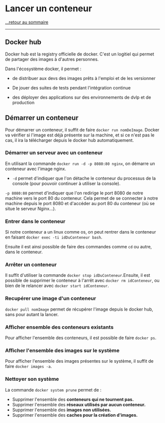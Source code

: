 # Lancer un conteneur

[...retour au sommaire](../sommaire.md)

---

## Docker hub

Docker hub est la registry officielle de docker. C'est un logitiel qui permet de partager des images à d'autres personnes.

Dans l'écosystème docker, il permet :

* de distribuer aux devs des images prêts à l'emploi et de les versionner

* De jouer des suites de tests pendant l'intégration continue

* des déployer des applications sur des environnements de dvlp et de production

## Démarrer un conteneur

Pour démarrer un conteneur, il suffit de faire `docker run nomDeImage`. Docker va vérifier si l'image est déjà présente sur la machine, et si ce n'est pas le cas, il ira la télécharger depuis le docker hub automatiquement.

### Démarrer un serveur avec un conteneur

En utilisant la commande `docker run -d -p 8080:80 nginx`, on démarre un conteneur avec l'image nginx.

* `-d` permet d'indiquer que l'on détache le conteneur du processus de la console (pour pouvoir continuer à utiliser la console).

`-p 8080:80` permet d'indiquer que l'on redirige le port 8080 de notre machine vers le port 80 du conteneur. Cela permet de se connecter à notre machine depuis le port 8080 et d'accéder au port 80 du conteneur (où se situe le serveur Nginx...).

### Entrer dans le conteneur

Si notre conteneur a un linux comme os, on peut rentrer dans le conteneur en faisant `docker exec -ti idDuConteneur bash`.

Ensuite il est ainsi possible de faire des commandes comme `cd` ou autre, dans le conteneur.

### Arrêter un conteneur

Il suffit d'utiliser la commande `docker stop idDuConteneur`.Ensuite, il est possible de supprimer le conteneur à l'arrêt avec `docker rm idConteneur`, ou bien de le relancer avec `docker start idConteneur`.

### Recupérer une image d'un conteneur

`docker pull nomImage` permet de récupérer l'image depuis le docker hub, sans pour autant la lancer.

### Afficher ensemble des conteneurs existants

Pour afficher l'ensemble des conteneurs, il est possible de faire `docker ps`.

### Afficher l'ensemble des images sur le système

Pour afficher l'ensemble des images présentes sur le système, il suffit de faire `docker images -a`.

### Nettoyer son système

La commande `docker system prune` permet de :

* Supprimer l'ensemble des **conteneurs qui ne tournent pas.**
* Supprimer l'ensemble des **réseaux utilisés par aucun conteneur.**
* Supprimer l'ensemble des **images non utilisées.**
* Supprimer l'ensemble des **caches pour la création d'images.**